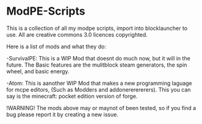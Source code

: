 # ModPE-Scripts
This is a collection of all my modpe scripts, import into blocklauncher to use. All are creative commons 3.0 licences copyrighted.

Here is a list of mods and what they do:

-SurvivalPE:
	This is a WIP Mod that doesnt do much now, but it will in the future.
	The Basic features are the mulitblock steam generators, the spin wheel, and basic energy.
	
-Atom:
	This is aanother WIP Mod that makes a new programming laguage for mcpe editors, (Such as Modders and addonererererers).
	This you can say is the minecraft: pocket edition version of forge.
	
!WARNING!
  The mods above may or maynot of been tested, so if you find a bug please report it by creating a new issue.